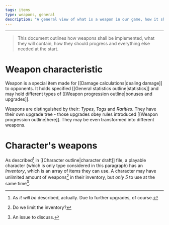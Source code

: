 ```yaml
---
tags: items
type: weapons, general
description: "A general view of what is a weapon in our game, how it should work, etc."
---
```


___

>This document outlines how weapons shall be implemented, what they will contain, how they should progress and everything else needed at the start.
# Weapon characteristic

Weapon is a special item made for [[Damage calculations|dealing damage]] to opponents. It holds specified [[General statistics outline|statistics]] and may hold different types of [[Weapon progression outline|bonuses and upgrades]].

Weapons are distinguished by their: *Types*, *Tags* and *Rarities*. They have their own upgrade tree - those upgrades obey rules introduced [[Weapon progression outline|here]]. They may be even transformed into different weapons.

# Character's weapons

As described[^1] in [[Character outline|character draft]] file, a playable character (which is only type considered in this paragraph) has an *Inventory*, which is an array of items they can use. A character may have unlimited amount of weapons[^2] in their inventory, but *only 5* to use at the same time[^3].


[^1]: As *it will be* described, actually. Due to further upgrades, of course.
[^2]: Do we limit the inventory?
[^3]: An issue to discuss.
